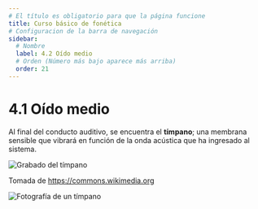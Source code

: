 ```yaml
---
# El título es obligatorio para que la página funcione
title: Curso básico de fonética
# Configuracion de la barra de navegación
sidebar:
  # Nombre
  label: 4.2 Oído medio
  # Orden (Número más bajo aparece más arriba)
  order: 21
---
```

# 4.1 Oído medio

Al final del conducto auditivo, se encuentra el **tímpano**; una membrana sensible que vibrará en función de la onda acústica que ha ingresado al sistema.

![Grabado del tímpano](https://upload.wikimedia.org/wikipedia/commons/4/48/Gray909.png)

Tomada de https://commons.wikimedia.org

![Fotografía de un tímpano](https://upload.wikimedia.org/wikipedia/commons/e/e2/Normal_Left_Tympanic_Membrane.jpg)
